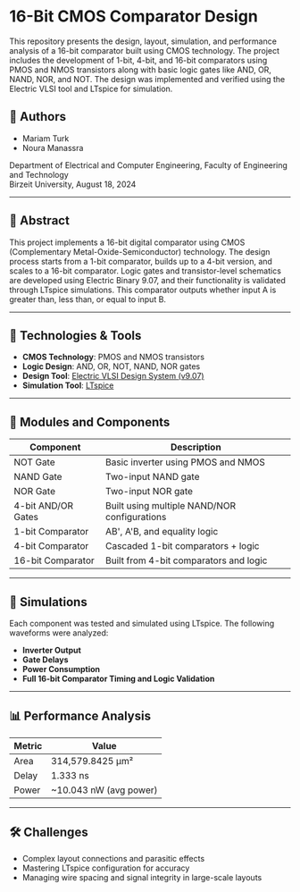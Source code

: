 # 16-Bit CMOS Comparator Design

This repository presents the design, layout, simulation, and performance analysis of a 16-bit comparator built using CMOS technology. The project includes the development of 1-bit, 4-bit, and 16-bit comparators using PMOS and NMOS transistors along with basic logic gates like AND, OR, NAND, NOR, and NOT. The design was implemented and verified using the Electric VLSI tool and LTspice for simulation.

## 🧠 Authors
- Mariam Turk   
- Noura Manassra  

Department of Electrical and Computer Engineering, Faculty of Engineering and Technology  
Birzeit University, August 18, 2024

---

## 🧾 Abstract

This project implements a 16-bit digital comparator using CMOS (Complementary Metal-Oxide-Semiconductor) technology. The design process starts from a 1-bit comparator, builds up to a 4-bit version, and scales to a 16-bit comparator. Logic gates and transistor-level schematics are developed using Electric Binary 9.07, and their functionality is validated through LTspice simulations. This comparator outputs whether input A is greater than, less than, or equal to input B.

---

## 🔧 Technologies & Tools

- **CMOS Technology**: PMOS and NMOS transistors  
- **Logic Design**: AND, OR, NOT, NAND, NOR gates  
- **Design Tool**: [Electric VLSI Design System (v9.07)](http://www.staticfreesoft.com/productsFree.html)  
- **Simulation Tool**: [LTspice](https://www.analog.com/en/design-center/design-tools-and-calculators/ltspice-simulator.html)

---

## 📐 Modules and Components

| Component | Description |
|----------|-------------|
| NOT Gate | Basic inverter using PMOS and NMOS |
| NAND Gate | Two-input NAND gate |
| NOR Gate | Two-input NOR gate |
| 4-bit AND/OR Gates | Built using multiple NAND/NOR configurations |
| 1-bit Comparator | AB', A'B, and equality logic |
| 4-bit Comparator | Cascaded 1-bit comparators + logic |
| 16-bit Comparator | Built from 4-bit comparators and logic |

---

## 🧪 Simulations

Each component was tested and simulated using LTspice. The following waveforms were analyzed:
- **Inverter Output**
- **Gate Delays**
- **Power Consumption**
- **Full 16-bit Comparator Timing and Logic Validation**

---

## 📊 Performance Analysis

| Metric     | Value                     |
|------------|---------------------------|
| Area       | 314,579.8425 µm²          |
| Delay      | 1.333 ns                  |
| Power      | ~10.043 nW (avg power)    |

---


## 🛠️ Challenges

- Complex layout connections and parasitic effects
- Mastering LTspice configuration for accuracy
- Managing wire spacing and signal integrity in large-scale layouts

